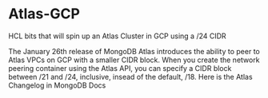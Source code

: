 # Atlas-GCP

HCL bits that will spin up an Atlas Cluster in GCP using a /24 CIDR

The January 26th release of MongoDB Atlas introduces the ability to peer to Atlas VPCs on GCP with a smaller CIDR block. When you create the network peering container using the Atlas API, you can specify a CIDR block between /21 and /24, inclusive, insead of the default, /18. Here is the Atlas Changelog in MongoDB Docs
